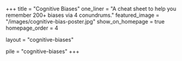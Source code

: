 +++
title = "Cognitive Biases"
one_liner = "A cheat sheet to help you remember 200+ biases via 4 conundrums."
featured_image = "/images/cognitive-bias-poster.jpg"
show_on_homepage = true
homepage_order = 4

layout = "cognitive-biases"

pile = "cognitive-biases"
+++
